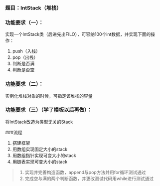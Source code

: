 ### 题目：IntStack（堆栈）

### 功能要求（一）：

实现一个IntStack类（后进先出FILO），可容纳100个int数据，并实现下面的操作：

1. push（入栈）
2. pop（出栈）
3. 判断是否满
4. 判断是否空

### 功能要求（二）：

实例化堆栈对象的时候，可指定该堆栈的容量

### 功能要求（三）（学了模板以后再做）：

将IntStack改造为类型无关的Stack

###流程
1.	搭建框架
2.	用数组实现固定大小的stack
3.	用数组指针实现可变大小的stack
4.	用链表实现可变大小的stack
>1.	实现并完善构造函数，append与pop方法并用for循环测试通过
>2.	完成空与满的两个判断函数，并更改测试代码用while进行测试通过
